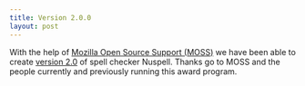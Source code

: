 ```yaml
---
title: Version 2.0.0
layout: post
---
```

With the help of [Mozilla Open Source Support (MOSS)](https://www.mozilla.org/en-US/moss/) we have been able to create [version 2.0](https://github.com/nuspell/nuspell/releases/tag/v2.0.0) of spell checker Nuspell. Thanks go to MOSS and the people currently and previously running this award program.

